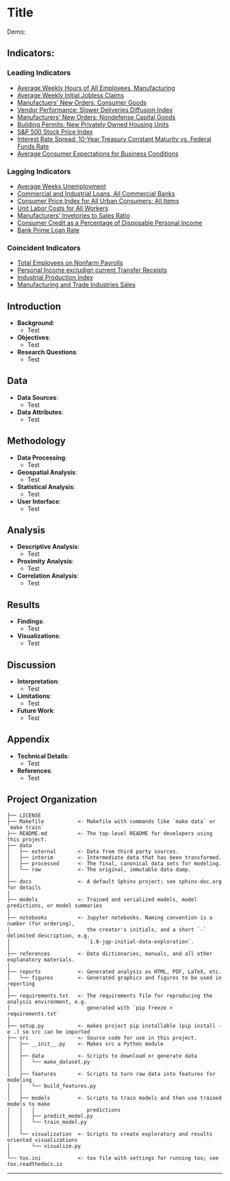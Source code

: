 Title
==============================

Demo: 

## Indicators:
### Leading Indicators
- [Average Weekly Hours of All Employees, Manufacturing](https://fred.stlouisfed.org/series/AWHAEMAN)
- [Average Weekly Initial Jobless Claims](https://fred.stlouisfed.org/series/ICSA)
- [Manufactuers' New Orders: Consumer Goods](https://fred.stlouisfed.org/series/ACOGNO)
- [Vendor Performance: Slower Deliveries Diffusion Index](https://fred.stlouisfed.org/series/M06006USM156NNBR)
- [Manufacturers' New Orders: Nondefense Capital Goods](https://fred.stlouisfed.org/series/ANDENO)
- [Building Permits: New Privately Owned Housing Units](https://fred.stlouisfed.org/series/PERMIT)
- [S&P 500 Stock Price Index](https://fred.stlouisfed.org/series/SP500)
- [Interest Rate Spread: 10-Year Treasury Constant Maturity vs. Federal Funds Rate](https://fred.stlouisfed.org/series/T10YFF)
- [Average Consumer Expectations for Business Conditions](https://data.sca.isr.umich.edu/data-archive/mine.php#)
### Lagging Indicators
- [Average Weeks Unemployment](https://fred.stlouisfed.org/series/UEMPMEAN)
- [Commercial and Industrial Loans, All Commercial Banks](https://fred.stlouisfed.org/series/BUSLOANS)
- [Consumer Price Index for All Urban Consumers: All Items](https://fred.stlouisfed.org/series/CPIAUCSL)
- [Unit Labor Costs for All Workers](https://fred.stlouisfed.org/series/ULCNFB)
- [Manufacturers' Invetories to Sales Ratio](https://fred.stlouisfed.org/series/MNFCTRIRSA)
- [Consumer Credit as a Percentage of Disposable Personal Income](https://fred.stlouisfed.org/series/BOGZ1FL153166006Q)
- [Bank Prime Loan Rate](https://fred.stlouisfed.org/series/DPRIME)
### Coincident Indicators
- [Total Employees on Nonfarm Payrolls](https://fred.stlouisfed.org/series/PAYEMS)
- [Personal Income excludign current Transfer Receipts](https://fred.stlouisfed.org/series/W875RX1)
- [Industrial Production Index](https://fred.stlouisfed.org/series/INDPRO)
- [Manufacturing and Trade Industries Sales](https://fred.stlouisfed.org/series/CMRMTSPL)

## Introduction
- **Background**:
    - Test
- **Objectives**:
    - Test
- **Research Questions**:
    - Test

## Data 
- **Data Sources**:
    - Test
- **Data Attributes**:
    - Test

## Methodology
- **Data Processing**:
    - Test
- **Geospatial Analysis**:
    - Test
- **Statistical Analysis**:
    - Test
- **User Interface**:
    - Test

## Analysis
- **Descriptive Analysis**:
    - Test
- **Proximity Analysis**:
    - Test
- **Correlation Analysis**:
    - Test

## Results
- **Findings**:
    - Test
- **Visualizations**:
    - Test

## Discussion
- **Interpretation**:
    - Test
- **Limitations**:
    - Test
- **Future Work**:
    - Test

## Appendix
- **Technical Details**:
    - Test
- **References**:
    - Test

Project Organization
------------

    ├── LICENSE
    ├── Makefile           <- Makefile with commands like `make data` or `make train`
    ├── README.md          <- The top-level README for developers using this project.
    ├── data
    │   ├── external       <- Data from third party sources.
    │   ├── interim        <- Intermediate data that has been transformed.
    │   ├── processed      <- The final, canonical data sets for modeling.
    │   └── raw            <- The original, immutable data dump.
    │
    ├── docs               <- A default Sphinx project; see sphinx-doc.org for details
    │
    ├── models             <- Trained and serialized models, model predictions, or model summaries
    │
    ├── notebooks          <- Jupyter notebooks. Naming convention is a number (for ordering),
    │                         the creator's initials, and a short `-` delimited description, e.g.
    │                         `1.0-jqp-initial-data-exploration`.
    │
    ├── references         <- Data dictionaries, manuals, and all other explanatory materials.
    │
    ├── reports            <- Generated analysis as HTML, PDF, LaTeX, etc.
    │   └── figures        <- Generated graphics and figures to be used in reporting
    │
    ├── requirements.txt   <- The requirements file for reproducing the analysis environment, e.g.
    │                         generated with `pip freeze > requirements.txt`
    │
    ├── setup.py           <- makes project pip installable (pip install -e .) so src can be imported
    ├── src                <- Source code for use in this project.
    │   ├── __init__.py    <- Makes src a Python module
    │   │
    │   ├── data           <- Scripts to download or generate data
    │   │   └── make_dataset.py
    │   │
    │   ├── features       <- Scripts to turn raw data into features for modeling
    │   │   └── build_features.py
    │   │
    │   ├── models         <- Scripts to train models and then use trained models to make
    │   │   │                 predictions
    │   │   ├── predict_model.py
    │   │   └── train_model.py
    │   │
    │   └── visualization  <- Scripts to create exploratory and results oriented visualizations
    │       └── visualize.py
    │
    └── tox.ini            <- tox file with settings for running tox; see tox.readthedocs.io


--------

